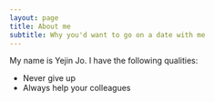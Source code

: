 ```yaml
---
layout: page
title: About me
subtitle: Why you'd want to go on a date with me
---
```


My name is Yejin Jo. I have the following qualities:

- Never give up
- Always help your colleagues
